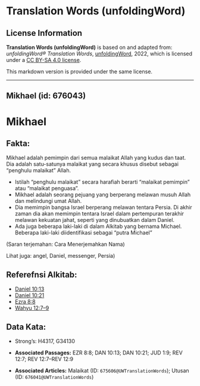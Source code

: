 # Translation Words (unfoldingWord)

## License Information

**Translation Words (unfoldingWord)** is based on and adapted from: _unfoldingWord® Translation Words_, [unfoldingWord](https://unfoldingword.org/utw), 2022, which is licensed under a [CC BY-SA 4.0 license](https://creativecommons.org/licenses/by-sa/4.0/legalcode.en).

This markdown version is provided under the same license.



--------------------------------

## Mikhael (id: 676043)

Mikhael
=======

Fakta:
------

Mikhael adalah pemimpin dari semua malaikat Allah yang kudus dan taat. Dia adalah satu\-satunya malaikat yang secara khusus disebut sebagai “penghulu malaikat” Allah.

* Istilah “penghulu malaikat” secara harafiah berarti “malaikat pemimpin” atau “malaikat penguasa”.
* Mikhael adalah seorang pejuang yang berperang melawan musuh Allah dan melindungi umat Allah.
* Dia memimpin bangsa Israel berperang melawan tentara Persia. Di akhir zaman dia akan memimpin tentara Israel dalam pertempuran terakhir melawan kekuatan jahat, seperti yang dinubuatkan dalam Daniel.
* Ada juga beberapa laki\-laki di dalam Alkitab yang bernama Michael. Beberapa laki\-laki diidentifikasi sebagai “putra Michael”

(Saran terjemahan: Cara Menerjemahkan Nama)

Lihat juga: angel, Daniel, messenger, Persia)

Referefnsi Alkitab:
-------------------

* [Daniel 10:13](https://ref.ly/Dan10:13)
* [Daniel 10:21](https://ref.ly/Dan10:21)
* [Ezra 8:8](https://ref.ly/Ezra8:8)
* [Wahyu 12:7–9](https://ref.ly/Rev12:7-Rev12:9)

Data Kata:
----------

* Strong’s: H4317, G34130

* **Associated Passages:** EZR 8:8; DAN 10:13; DAN 10:21; JUD 1:9; REV 12:7; REV 12:7–REV 12:9
* **Associated Articles:** Malaikat (ID: `675606@UWTranslationWords`); Utusan (ID: `676041@UWTranslationWords`)

